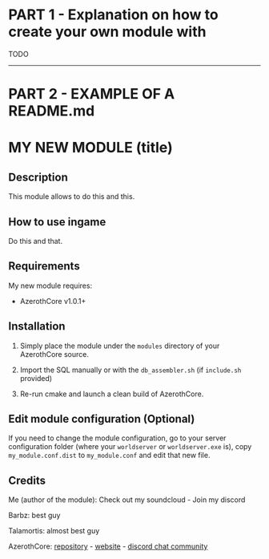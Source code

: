 # PART 1 - Explanation on how to create your own module with

TODO

-------------------------------------------------------

# PART 2 - EXAMPLE OF A README.md

# MY NEW MODULE (title)


## Description

This module allows to do this and this.


## How to use ingame

Do this and that.


## Requirements

My new module requires:

- AzerothCore v1.0.1+


## Installation

1) Simply place the module under the `modules` directory of your AzerothCore source. 

2) Import the SQL manually or with the `db_assembler.sh` (if `include.sh` provided)

3) Re-run cmake and launch a clean build of AzerothCore.


## Edit module configuration (Optional)

If you need to change the module configuration, go to your server configuration folder (where your `worldserver` or `worldserver.exe` is), copy `my_module.conf.dist` to `my_module.conf` and edit that new file.


## Credits

Me (author of the module): Check out my soundcloud - Join my discord

Barbz: best guy

Talamortis: almost best guy

AzerothCore: [repository](https://github.com/azerothcore) - [website](http://azerothcore.org/) - [discord chat community](https://discord.gg/PaqQRkd)
